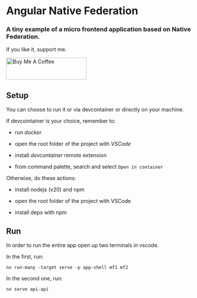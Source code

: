 # Angular Native Federation

### A tiny example of a micro frontend application based on Native Federation.

If you like it, support me.

<a href="https://www.buymeacoffee.com/valeriocomo" target="_blank"><img src="https://cdn.buymeacoffee.com/buttons/v2/default-yellow.png" alt="Buy Me A Coffee" style="height: 60px !important;width: 217px !important;" ></a>


## Setup

You can choose to run it or via devcontainer or directly on your machine.

If devcointainer is your choice, remember to:

- run *docker*

- open the root folder of the project with *VSCode*

- install *devcontainer* remote extension

- from command palette, search and select ```Open in container```

Otherwise, do these actions:

- install nodejs (v20) and npm

- open the root folder of the project with VSCode

- install deps with npm 

## Run

In order to run the entire app open up two terminals in vscode.

In the first, run:

```nx run-many -target serve -p app-shell mf1 mf2 ```

In the second one, run:

```nx serve api-api```



